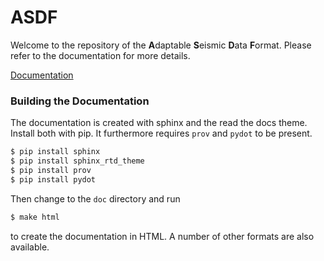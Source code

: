 # ASDF

Welcome to the repository of the **A**daptable **S**eismic **D**ata **F**ormat.
Please refer to the documentation for more details.

[Documentation](http://asdf.readthedocs.org)

### Building the Documentation

The documentation is created with sphinx and the read the docs theme. Install
both with pip. It furthermore requires `prov` and `pydot` to be present.

```bash
$ pip install sphinx
$ pip install sphinx_rtd_theme
$ pip install prov
$ pip install pydot
```

Then change to the `doc` directory and run

```bash
$ make html
```

to create the documentation in HTML. A number of other formats are also
available.
